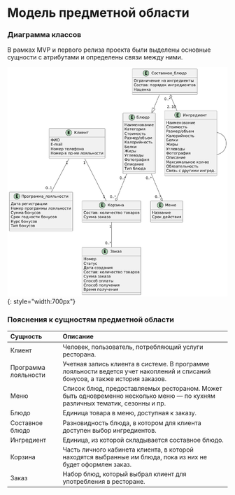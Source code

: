 # Модель предметной области

### Диаграмма классов

В рамках MVP и первого релиза проекта были выделены основные сущности с атрибутами и определены связи между ними.

![](../img/class_diagram.png){: style="width:700px"}

### Пояснения к сущностям предметной области


| **Сущность**                 | **Описание**                                                                                                                                       |
|:-----------------------------|:---------------------------------------------------------------------------------------------------------------------------------------------------|
| Клиент                       | Человек, пользователь, потребляющий услуги ресторана.                                                                                              | 
| Программа лояльности         | Учетная запись клиента в системе. В программе лояльности ведется учет накоплений и списаний бонусов, а также история заказов.                      |
| Меню                         | Список блюд, предоставляемых рестораном. Может быть одновременно несколько меню — по кухням различных тематик, сезонны и пр.                       |
| Блюдо                        | Единица товара в меню, доступная к заказу.                                                                                                         |
| Составное блюдо              | Разновидность блюда, в котором для клиента доступен выбор ингредиентов.                                                                            |
| Ингредиент                   | Единица, из которой складывается составное блюдо.                                                                                                  |
| Корзина                      | Часть личного кабинета клиента, в которой находятся выбранные им блюда, пока из них не будет оформлен заказ.                                       |
| Заказ                        | Набор блюд, который выбрал клиент для употребления в ресторане.                                                                                    |

	
	
	
	
	
	
	
	
	